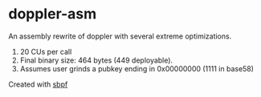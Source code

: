 # doppler-asm

An assembly rewrite of doppler with several extreme optimizations.

1. 20 CUs per call
2. Final binary size: 464 bytes (449 deployable). 
3. Assumes user grinds a pubkey ending in 0x00000000 (1111 in base58)

Created with [sbpf](https://github.com/blueshift-gg/sbpf)